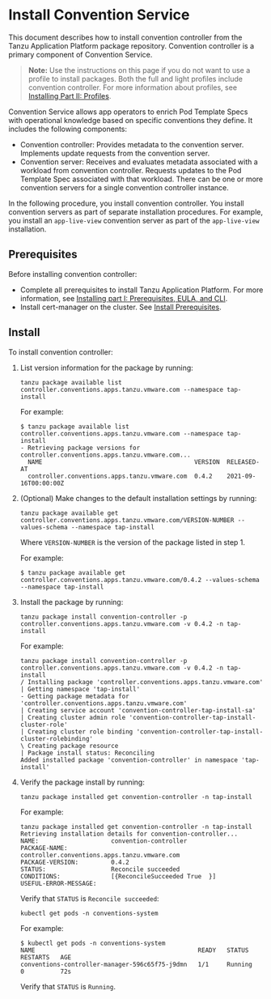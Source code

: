 # Install Convention Service

This document describes how to install convention controller
from the Tanzu Application Platform package repository.
Convention controller is a primary component of Convention Service.

>**Note:** Use the instructions on this page if you do not want to use a profile to install packages.
Both the full and light profiles include convention controller.
For more information about profiles, see [Installing Part II: Profiles](../install.md).

Convention Service allows app operators to enrich Pod Template Specs with operational knowledge
based on specific conventions they define. It includes the following components:

- Convention controller: Provides metadata to the convention server.
Implements update requests from the convention server.
- Convention server: Receives and evaluates metadata associated with a workload from convention
controller. Requests updates to the Pod Template Spec associated with that workload.
There can be one or more convention servers for a single convention controller instance.

In the following procedure, you install convention controller.
You install convention servers as part of separate installation procedures.
For example, you install an `app-live-view` convention server as part of the `app-live-view`
installation.

## <a id='cs-prereqs'></a>Prerequisites

Before installing convention controller:

- Complete all prerequisites to install Tanzu Application Platform. For more information, see [Installing part I: Prerequisites, EULA, and CLI](../install-general.md).
- Install cert-manager on the cluster. See [Install Prerequisites](../install-components.md#install-prereqs).

## <a id='cs-install'></a>Install

To install convention controller:

1. List version information for the package by running:

    ```
    tanzu package available list controller.conventions.apps.tanzu.vmware.com --namespace tap-install
    ```

    For example:

    ```
    $ tanzu package available list controller.conventions.apps.tanzu.vmware.com --namespace tap-install
    - Retrieving package versions for controller.conventions.apps.tanzu.vmware.com...
      NAME                                          VERSION  RELEASED-AT
      controller.conventions.apps.tanzu.vmware.com  0.4.2    2021-09-16T00:00:00Z
    ```

1. (Optional) Make changes to the default installation settings by running:

    ```
    tanzu package available get controller.conventions.apps.tanzu.vmware.com/VERSION-NUMBER --values-schema --namespace tap-install
    ```

    Where `VERSION-NUMBER` is the version of the package listed in step 1.

    For example:

    ```
    $ tanzu package available get controller.conventions.apps.tanzu.vmware.com/0.4.2 --values-schema --namespace tap-install
    ```




1. Install the package by running:

    ```
    tanzu package install convention-controller -p controller.conventions.apps.tanzu.vmware.com -v 0.4.2 -n tap-install
    ```

    For example:

    ```
    tanzu package install convention-controller -p controller.conventions.apps.tanzu.vmware.com -v 0.4.2 -n tap-install
    / Installing package 'controller.conventions.apps.tanzu.vmware.com'
    | Getting namespace 'tap-install'
    - Getting package metadata for 'controller.conventions.apps.tanzu.vmware.com'
    | Creating service account 'convention-controller-tap-install-sa'
    | Creating cluster admin role 'convention-controller-tap-install-cluster-role'
    | Creating cluster role binding 'convention-controller-tap-install-cluster-rolebinding'
    \ Creating package resource
    | Package install status: Reconciling
    Added installed package 'convention-controller' in namespace 'tap-install'
    ```

1. Verify the package install by running:

    ```
    tanzu package installed get convention-controller -n tap-install
    ```

    For example:

    ```
    tanzu package installed get convention-controller -n tap-install
    Retrieving installation details for convention-controller...
    NAME:                    convention-controller
    PACKAGE-NAME:            controller.conventions.apps.tanzu.vmware.com
    PACKAGE-VERSION:         0.4.2
    STATUS:                  Reconcile succeeded
    CONDITIONS:              [{ReconcileSucceeded True  }]
    USEFUL-ERROR-MESSAGE:
    ```

    Verify that `STATUS` is `Reconcile succeeded`:

    ```
    kubectl get pods -n conventions-system
    ```

    For example:

    ```
    $ kubectl get pods -n conventions-system
    NAME                                             READY   STATUS    RESTARTS   AGE
    conventions-controller-manager-596c65f75-j9dmn   1/1     Running   0          72s
    ```

    Verify that `STATUS` is `Running`.
